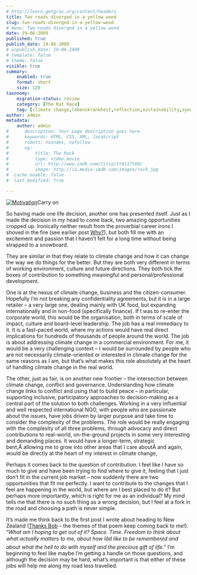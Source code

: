 ```yaml
---
# http://learn.getgrav.org/content/headers
title: Two roads diverged in a yellow wood
slug: two-roads-diverged-in-a-yellow-wood
# menu: Two roads diverged in a yellow wood
date: 19-06-2009
published: true
publish_date: 19-06-2009
# unpublish_date: 19-06-2009
# template: false
# theme: false
visible: true
summary:
    enabled: true
    format: short
    size: 128
taxonomy:
    migration-status: review
    category: [The Rat Race]
    tag: [climate change,lebenskrankheit,reflection,sustainability,synchronicity,climate change,lebenskrankheit,reflection,sustainability,synchronicity]
author: admin
metadata:
    author: admin
#      description: Your page description goes here
#      keywords: HTML, CSS, XML, JavaScript
#      robots: noindex, nofollow
#      og:
#          title: The Rock
#          type: video.movie
#          url: http://www.imdb.com/title/tt0117500/
#          image: http://ia.media-imdb.com/images/rock.jpg
#  cache_enable: false
#  last_modified: true

---
```


[![Motivation](http://user47216.vs.easily.co.uk/wp-content/uploads/2008/12/20081106_4534-200x133.jpg "Keep going sign")](http://user47216.vs.easily.co.uk/wp-content/uploads/2008/12/20081106_4534.jpg)Carry on



So having made one life decision, another one has presented itself. Just as I made the decision in my head to come back, two amazing opportunities cropped up. Ironically neither result from the proverbial career irons I shoved in the fire (see earlier post [Why?](http://www.dkcy.com/why "Link to previous blog post")), but both fill me with an excitement and passion that I haven’t felt for a long time without being strapped to a snowboard.

They are similar in that they relate to climate change and how it can change the way we do things for the better. But they are both very different in terms of working environment, culture and future directions. They both tick the boxes of contribution to something meaningful and personal/professional development.

One is at the nexus of climate change, business and the citizen-consumer. Hopefully I’m not breaking any confidentiality agreements, but it is in a large retailer – a very large one, dealing mainly with UK food, but expanding internationally and in non-food (specifically finance). If I was to re-enter the corporate world, this would be the organisation, both in terms of scale of impact, culture and board-level leadership. The job has a real immediacy to it. It is a fast-paced world, where my actions would have real direct implications for hundreds of thousands of people around the world. The job is about addressing climate change in a commercial environment. For me, it would be a very challenging context – I would be surrounded by people who are not necessarily climate-oriented or interested in climate change for the same reasons as I am, but that’s what makes this role absolutely at the heart of handling climate change in the real world.

The other, just as fair, is on another new frontier – the intersection between climate change, conflict and governance. Understanding how climate change links to conflict and using that to build peace – in particular, supporting inclusive, participatory approaches to decision-making as a central part of the solution to both challenges. Working in a very influential and well respected international NGO, with people who are passionate about the issues, have jobs driven by larger purpose and take time to consider the complexity of the problems. The role would be really engaging with the complexity of all three problems, through advocacy and direct contributions to real-world, on-the-ground projects in some very interesting and demanding places. It would have a longer-term, strategic bent,Â allowing me to grow into other areas that I care aboutÂ and again, would be directly at the heart of my interest in climate change,

Perhaps it comes back to the question of contribution. I feel like I have so much to give and have been trying to find where to give it, feeling that I just don’t fit in the current job market – now suddenly there are two opportunities that fit me perfectly. I want to contribute to the changes that I feel are happening in the world, but where am I best placed to do it? But perhaps more importantly, which is right for me as an individual? My mind tells me that there is no such thing as a wrong decision, but I feel at a fork in the road and choosing a path is never simple.

It’s made me think back to the first post I wrote about heading to New Zealand ([Thanks Bob](http://www.dkcy.com/thanks-bob "Link to previous post") – the themes of that poem keep coming back to me!). “*What am I hoping to get out of it? Space. Time. Freedom to think about what actually matters to me, about how Iâ&#128;&#153;d like to be remembered and about what the hell to do with myself and the precious gift of life.”* I’m beginning to feel like maybe I’m getting a handle on those questions, and although the decision may be hard, what’s important is that either of these jobs will help me along my road less travelled.